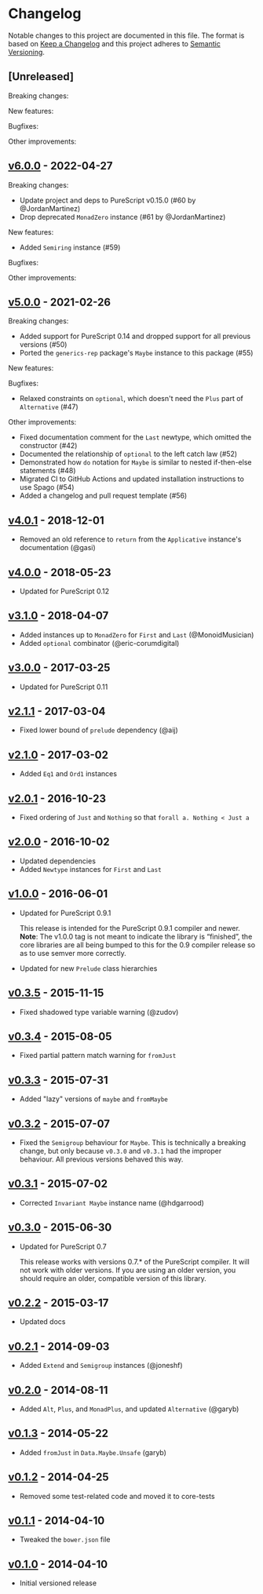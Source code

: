 # Changelog

Notable changes to this project are documented in this file. The format is based on [Keep a Changelog](https://keepachangelog.com/en/1.0.0/) and this project adheres to [Semantic Versioning](https://semver.org/spec/v2.0.0.html).

## [Unreleased]

Breaking changes:

New features:

Bugfixes:

Other improvements:

## [v6.0.0](https://github.com/purescript/purescript-maybe/releases/tag/v6.0.0) - 2022-04-27

Breaking changes:
- Update project and deps to PureScript v0.15.0 (#60 by @JordanMartinez)
- Drop deprecated `MonadZero` instance (#61 by @JordanMartinez)

New features:
- Added `Semiring` instance (#59)

Bugfixes:

Other improvements:

## [v5.0.0](https://github.com/purescript/purescript-maybe/releases/tag/v5.0.0) - 2021-02-26

Breaking changes:
- Added support for PureScript 0.14 and dropped support for all previous versions (#50)
- Ported the `generics-rep` package's `Maybe` instance to this package (#55)

New features:

Bugfixes:
- Relaxed constraints on `optional`, which doesn't need the `Plus` part of `Alternative` (#47)

Other improvements:
- Fixed documentation comment for the `Last` newtype, which omitted the constructor (#42)
- Documented the relationship of `optional` to the left catch law (#52)
- Demonstrated how `do` notation for `Maybe` is similar to nested if-then-else statements (#48)
- Migrated CI to GitHub Actions and updated installation instructions to use Spago (#54)
- Added a changelog and pull request template (#56)

## [v4.0.1](https://github.com/purescript/purescript-maybe/releases/tag/v4.0.1) - 2018-12-01

- Removed an old reference to `return` from the `Applicative` instance's documentation (@gasi)

## [v4.0.0](https://github.com/purescript/purescript-maybe/releases/tag/v4.0.0) - 2018-05-23

- Updated for PureScript 0.12

## [v3.1.0](https://github.com/purescript/purescript-maybe/releases/tag/v3.1.0) - 2018-04-07

- Added instances up to `MonadZero` for `First` and `Last` (@MonoidMusician)
- Added `optional` combinator (@eric-corumdigital)

## [v3.0.0](https://github.com/purescript/purescript-maybe/releases/tag/v3.0.0) - 2017-03-25

- Updated for PureScript 0.11

## [v2.1.1](https://github.com/purescript/purescript-maybe/releases/tag/v2.1.1) - 2017-03-04

- Fixed lower bound of `prelude` dependency (@aij)

## [v2.1.0](https://github.com/purescript/purescript-maybe/releases/tag/v2.1.0) - 2017-03-02

- Added `Eq1` and `Ord1` instances

## [v2.0.1](https://github.com/purescript/purescript-maybe/releases/tag/v2.0.1) - 2016-10-23

- Fixed ordering of `Just` and `Nothing` so that `forall a. Nothing < Just a`

## [v2.0.0](https://github.com/purescript/purescript-maybe/releases/tag/v2.0.0) - 2016-10-02

- Updated dependencies
- Added `Newtype` instances for `First` and `Last`

## [v1.0.0](https://github.com/purescript/purescript-maybe/releases/tag/v1.0.0) - 2016-06-01

- Updated for PureScript 0.9.1
  
  This release is intended for the PureScript 0.9.1 compiler and newer. **Note**: The v1.0.0 tag is not meant to indicate the library is “finished”, the core libraries are all being bumped to this for the 0.9 compiler release so as to use semver more correctly.
- Updated for new `Prelude` class hierarchies

## [v0.3.5](https://github.com/purescript/purescript-maybe/releases/tag/v0.3.5) - 2015-11-15

- Fixed shadowed type variable warning (@zudov)

## [v0.3.4](https://github.com/purescript/purescript-maybe/releases/tag/v0.3.4) - 2015-08-05

- Fixed partial pattern match warning for `fromJust`

## [v0.3.3](https://github.com/purescript/purescript-maybe/releases/tag/v0.3.3) - 2015-07-31

- Added "lazy" versions of `maybe` and `fromMaybe`

## [v0.3.2](https://github.com/purescript/purescript-maybe/releases/tag/v0.3.2) - 2015-07-07

- Fixed the `Semigroup` behaviour for `Maybe`. This is technically a breaking change, but only because `v0.3.0` and `v0.3.1` had the improper behaviour. All previous versions behaved this way.

## [v0.3.1](https://github.com/purescript/purescript-maybe/releases/tag/v0.3.1) - 2015-07-02

- Corrected `Invariant Maybe` instance name (@hdgarrood)

## [v0.3.0](https://github.com/purescript/purescript-maybe/releases/tag/v0.3.0) - 2015-06-30

- Updated for PureScript 0.7

  This release works with versions 0.7.\* of the PureScript compiler. It will not work with older versions. If you are using an older version, you should require an older, compatible version of this library.

## [v0.2.2](https://github.com/purescript/purescript-maybe/releases/tag/v0.2.2) - 2015-03-17

- Updated docs

## [v0.2.1](https://github.com/purescript/purescript-maybe/releases/tag/v0.2.1) - 2014-09-03

- Added `Extend` and `Semigroup` instances (@joneshf)

## [v0.2.0](https://github.com/purescript/purescript-maybe/releases/tag/v0.2.0) - 2014-08-11

- Added `Alt`, `Plus`, and `MonadPlus`, and updated `Alternative` (@garyb)

## [v0.1.3](https://github.com/purescript/purescript-maybe/releases/tag/v0.1.3) - 2014-05-22

- Added `fromJust` in `Data.Maybe.Unsafe` (garyb)

## [v0.1.2](https://github.com/purescript/purescript-maybe/releases/tag/v0.1.2) - 2014-04-25

- Removed some test-related code and moved it to core-tests

## [v0.1.1](https://github.com/purescript/purescript-maybe/releases/tag/v0.1.1) - 2014-04-10

- Tweaked the `bower.json` file

## [v0.1.0](https://github.com/purescript/purescript-maybe/releases/tag/v0.1.0) - 2014-04-10

- Initial versioned release
